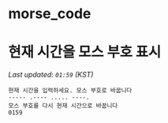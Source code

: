 # morse_code
# 현재 시간을 모스 부호 표시
<!-- MORSE_TIME_START -->
_Last updated: `01:59` (KST)_

```
현재 시간을 입력하세요. 모스 부호로 바꿉니다
----- .---- ..... ----.
모스 부호를 다시 현재 시간으로 바꿉니다
0159
```
<!-- MORSE_TIME_END -->
